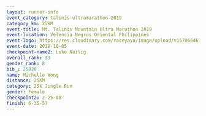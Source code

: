 ```yaml
---
layout: runner-info 
event_category: talinis-ultramarathon-2019 
category_km: 25KM 
event-title: Mt. Talinis Mountain Ultra Marathon 2019 
event-location: Velencia Negros Oriental Philippines 
event-logo: https://res.cloudinary.com/raceyaya/image/upload/v1570664614/logo/mt-talinis-2019_x4wk7w.jpg 
event-date: 2019-10-05 
checkpoint-name2: Lake Nailig 
overall_rank: 33
gender_rank: 8
bib_: 25020
name: Michelle Wong
distance: 25KM
category: 25k Jungle Run
gender: Female
checkpoint2: 2-25-08
finish: 6-35-57
---
```

